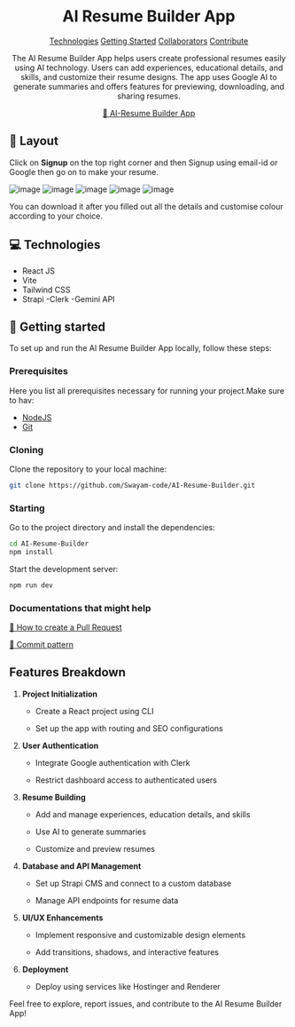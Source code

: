                   
 
<h1 align="center" style="font-weight: bold;">AI Resume Builder App</h1>

<p align="center">
<a href="#tech">Technologies</a>
<a href="#started">Getting Started</a>
<a href="#colab">Collaborators</a>
<a href="#contribute">Contribute</a> 
</p>


<p align="center">The AI Resume Builder App helps users create professional resumes easily using AI technology. Users can add experiences, educational details, and skills, and customize their resume designs. The app uses Google AI to generate summaries and offers features for previewing, downloading, and sharing resumes.</p>


<p align="center">
<a href="https://ai-resume-builder-opal.vercel.app/">📱 AI-Resume Builder App</a>
</p>
 
<h2 id="layout">🎨 Layout</h2>
Click on <b>Signup</b> on the top right corner and then Signup using email-id or Google then go on to make your resume.
<p align="center">

![image](https://github.com/user-attachments/assets/14bbac81-28f3-4935-b470-40d51f0b1d19)
![image](https://github.com/user-attachments/assets/cad03a15-c29e-484a-8f72-1952f8b6e44f)
![image](https://github.com/user-attachments/assets/0a3dafbe-5f3e-4c64-af25-c5153c469dd8)
![image](https://github.com/user-attachments/assets/7fbf80b2-55d9-452a-99b7-5540df9a1c51)
![image](https://github.com/user-attachments/assets/5aa84f12-b814-4f29-94fb-df8aac47d9ad)


</p>
You can download it after you filled out all the details and customise colour according to your choice.
 
<h2 id="technologies">💻 Technologies</h2>

- React JS
- Vite
- Tailwind CSS
- Strapi
-Clerk
-Gemini API
 
<h2 id="started">🚀 Getting started</h2>

To set up and run the AI Resume Builder App locally, follow these steps:
 
<h3>Prerequisites</h3>

Here you list all prerequisites necessary for running your project.Make sure to hav:

- [NodeJS](https://nodejs.org/en/download/prebuilt-installer)
- [Git ](https://git-scm.com/downloads)
 
<h3>Cloning</h3>

Clone the repository to your local machine:

```bash
git clone https://github.com/Swayam-code/AI-Resume-Builder.git

```
 
<h3>Starting</h3>

Go to the project directory and install the dependencies:

```bash
cd AI-Resume-Builder
npm install
```
Start the development server:
```bash
npm run dev

```
 
<h3>Documentations that might help</h3>

[📝 How to create a Pull Request](https://www.atlassian.com/br/git/tutorials/making-a-pull-request)

[💾 Commit pattern](https://gist.github.com/joshbuchea/6f47e86d2510bce28f8e7f42ae84c716)

    

Features Breakdown
------------------

1.  **Project Initialization**
    
    *   Create a React project using CLI
        
    *   Set up the app with routing and SEO configurations
        
2.  **User Authentication**
    
    *   Integrate Google authentication with Clerk
        
    *   Restrict dashboard access to authenticated users
        
3.  **Resume Building**
    
    *   Add and manage experiences, education details, and skills
        
    *   Use AI to generate summaries
        
    *   Customize and preview resumes
        
4.  **Database and API Management**
    
    *   Set up Strapi CMS and connect to a custom database
        
    *   Manage API endpoints for resume data
        
5.  **UI/UX Enhancements**
    
    *   Implement responsive and customizable design elements
        
    *   Add transitions, shadows, and interactive features
        
6.  **Deployment**
    
    *   Deploy using services like Hostinger and Renderer
        

Feel free to explore, report issues, and contribute to the AI Resume Builder App!
